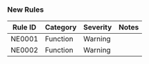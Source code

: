 ﻿### New Rules

Rule ID | Category | Severity | Notes
--------|----------|----------|--------------------
NE0001  | Function | Warning  |
NE0002	| Function | Warning  |